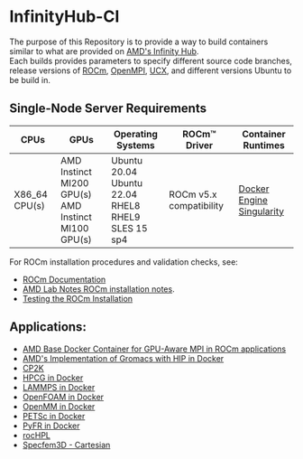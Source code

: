 # InfinityHub-CI

The purpose of this Repository is to provide a way to build containers similar to what are provided on [AMD's Infinity Hub](https://www.amd.com/en/technologies/infinity-hub).  
Each builds provides parameters to specify different source code branches, release versions of [ROCm](https://github.com/RadeonOpenCompute/ROCm), [OpenMPI](https://github.com/open-mpi/ompi), [UCX](https://github.com/openucx/ucx), and different versions Ubuntu to be build in. 

## Single-Node Server Requirements
| CPUs | GPUs | Operating Systems | ROCm™ Driver | Container Runtimes | 
| ---- | ---- | ----------------- | ------------ | ------------------ | 
| X86_64 CPU(s) | AMD Instinct MI200 GPU(s) <br>  AMD Instinct MI100 GPU(s) | Ubuntu 20.04 <br> Ubuntu 22.04 <BR> RHEL8 <br> RHEL9 <br> SLES 15 sp4 | ROCm v5.x compatibility |[Docker Engine](https://docs.docker.com/engine/install/) <br> [Singularity](https://sylabs.io/docs/) |

For ROCm installation procedures and validation checks, see:
* [ROCm Documentation](https://docs.amd.com/)
* [AMD Lab Notes ROCm installation notes](https://github.com/amd/amd-lab-notes/tree/release/rocm-installation).
* [Testing the ROCm Installation](https://rocmdocs.amd.com/en/latest/Installation_Guide/Installation-Guide.html#testing-the-rocm-installation)

## Applications:
 - [AMD Base Docker Container for GPU-Aware MPI in ROCm applications](/base-gpu-mpi-rocm-docker/)
 - [AMD's Implementation of Gromacs with HIP in Docker](/gromacs-docker/)
 - [CP2K](/cp2k-docker/)
 - [HPCG in Docker](/hpcg-docker/)
 - [LAMMPS in Docker](/lammps-docker/)
 - [OpenFOAM in Docker](/openfoam-docker/)
 - [OpenMM in Docker](/openmm-docker/)
 - [PETSc in Docker](/petsc-docker/)
 - [PyFR in Docker](/pyfr-docker/)
 - [rocHPL](/rochpl/)
 - [Specfem3D - Cartesian](/specfem3d/)
